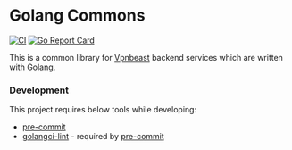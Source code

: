 # Golang Commons
[![CI](https://github.com/vpnbeast/golang-commons/workflows/CI/badge.svg?event=push)](https://github.com/vpnbeast/golang-commons/actions?query=workflow%3ACI)
[![Go Report Card](https://goreportcard.com/badge/github.com/vpnbeast/golang-commons)](https://goreportcard.com/report/github.com/vpnbeast/golang-commons)

This is a common library for [Vpnbeast](https://github.com/vpnbeast) backend services which are written with Golang.

### Development
This project requires below tools while developing:
- [pre-commit](https://pre-commit.com/)
- [golangci-lint](https://golangci-lint.run/usage/install/) - required by [pre-commit](https://pre-commit.com/)
